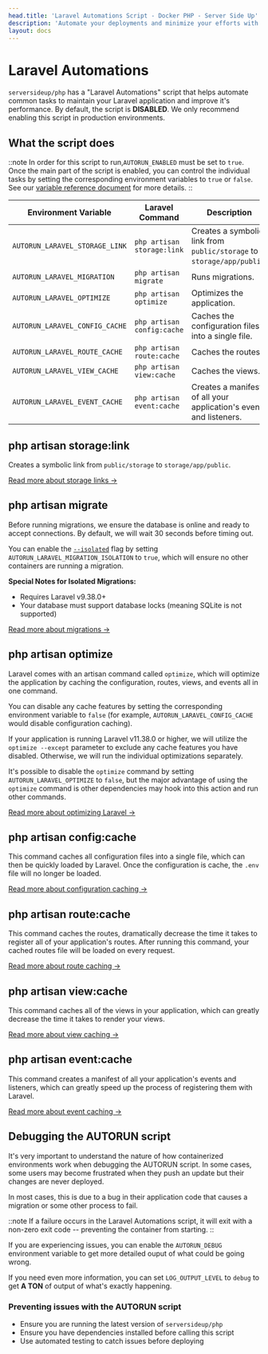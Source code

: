 ```yaml
---
head.title: 'Laravel Automations Script - Docker PHP - Server Side Up'
description: 'Automate your deployments and minimize your efforts with Laravel.'
layout: docs
---
```


# Laravel Automations
`serversideup/php` has a "Laravel Automations" script that helps automate common tasks to maintain your Laravel application and improve it's performance. By default, the script is **DISABLED**. We only recommend enabling this script in production environments.

## What the script does

::note
In order for this script to run,`AUTORUN_ENABLED` must be set to `true`. Once the main part of the script is enabled, you can control the individual tasks by setting the corresponding environment variables to `true` or `false`. See our [variable reference document](/docs/reference/environment-variable-specification) for more details.
::

| Environment Variable | Laravel Command | Description |
| -------------------- | -------------- | ----------- |
| `AUTORUN_LARAVEL_STORAGE_LINK` | `php artisan storage:link` | Creates a symbolic link from `public/storage` to `storage/app/public`. |
| `AUTORUN_LARAVEL_MIGRATION` | `php artisan migrate` | Runs migrations. |
| `AUTORUN_LARAVEL_OPTIMIZE` | `php artisan optimize` | Optimizes the application. |
| `AUTORUN_LARAVEL_CONFIG_CACHE` | `php artisan config:cache` | Caches the configuration files into a single file. |
| `AUTORUN_LARAVEL_ROUTE_CACHE` | `php artisan route:cache` | Caches the routes. |
| `AUTORUN_LARAVEL_VIEW_CACHE` | `php artisan view:cache` | Caches the views. |
| `AUTORUN_LARAVEL_EVENT_CACHE` | `php artisan event:cache` | Creates a manifest of all your application's events and listeners. |

## php artisan storage:link
Creates a symbolic link from `public/storage` to `storage/app/public`.

[Read more about storage links →](https://laravel.com/docs/12.x/filesystem#the-public-disk)

## php artisan migrate
Before running migrations, we ensure the database is online and ready to accept connections. By default, we will wait 30 seconds before timing out.

You can enable the [`--isolated`](https://laravel.com/docs/12.x/migrations#running-migrations) flag by setting `AUTORUN_LARAVEL_MIGRATION_ISOLATION` to `true`, which will ensure no other containers are running a migration.

**Special Notes for Isolated Migrations:**
- Requires Laravel v9.38.0+
- Your database must support database locks (meaning SQLite is not supported)

[Read more about migrations →](https://laravel.com/docs/12.x/migrations#running-migrations)

## php artisan optimize
Laravel comes with an artisan command called `optimize`, which will optimize the application by caching the configuration, routes, views, and events all in one command.

You can disable any cache features by setting the corresponding environment variable to `false` (for example, `AUTORUN_LARAVEL_CONFIG_CACHE` would disable configuration caching).

If your application is running Laravel v11.38.0 or higher, we will utilize the `optimize --except` parameter to exclude any cache features you have disabled. Otherwise, we will run the individual optimizations separately.

It's possible to disable the `optimize` command by setting `AUTORUN_LARAVEL_OPTIMIZE` to `false`, but the major advantage of using the `optimize` command is other dependencies may hook into this action and run other commands.

[Read more about optimizing Laravel →](https://laravel.com/docs/12.x/deployment#optimization)

## php artisan config:cache
This command caches all configuration files into a single file, which can then be quickly loaded by Laravel. Once the configuration is cache, the `.env` file will no longer be loaded.

[Read more about configuration caching →](https://laravel.com/docs/12.x/configuration#configuration-caching)

## php artisan route:cache
This command caches the routes, dramatically decrease the time it takes to register all of your application's routes. After running this command, your cached routes file will be loaded on every request.

[Read more about route caching →](https://laravel.com/docs/12.x/routing#route-caching)

## php artisan view:cache
This command caches all of the views in your application, which can greatly decrease the time it takes to render your views.

[Read more about view caching →](https://laravel.com/docs/12.x/views#optimizing-views)

## php artisan event:cache
This command creates a manifest of all your application's events and listeners, which can greatly speed up the process of registering them with Laravel.

[Read more about event caching →](https://laravel.com/docs/12.x/events#event-discovery-in-production)

## Debugging the AUTORUN script
It's very important to understand the nature of how containerized environments work when debugging the AUTORUN script. In some cases, some users may become frustrated when they push an update but their changes are never deployed.

In most cases, this is due to a bug in their application code that causes a migration or some other process to fail.

::note
If a failure occurs in the Laravel Automations script, it will exit with a non-zero exit code -- preventing the container from starting.
::

If you are experiencing issues, you can enable the `AUTORUN_DEBUG` environment variable to get more detailed ouput of what could be going wrong.

If you need even more information, you can set `LOG_OUTPUT_LEVEL` to `debug` to get **A TON** of output of what's exactly happening.

### Preventing issues with the AUTORUN script
- Ensure you are running the latest version of `serversideup/php`
- Ensure you have dependencies installed before calling this script
- Use automated testing to catch issues before deploying
